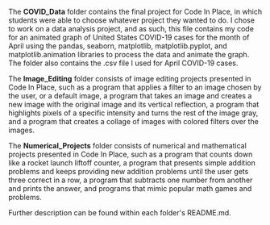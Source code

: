 The **COVID_Data** folder contains the final project for Code In Place, in which students were able to choose whatever project they wanted to do. I chose to work on a data analysis project, and as such, this file contains my code for an animated graph of United States COVID-19 cases for the month of April using the pandas, seaborn, matplotlib, matplotlib.pyplot, and matplotlib.animation libraries to process the data and animate the graph. The folder also contains the .csv file I used for April COVID-19 cases.

The **Image_Editing** folder consists of image editing projects presented in Code In Place, such as a program that applies a filter to an image chosen by the user, or a default image, a program that takes an image and creates a new image with the original image and its vertical reflection, a program that highlights pixels of a specific intensity and turns the rest of the image gray, and a program that creates a collage of images with colored filters over the images.

The **Numerical_Projects** folder consists of numerical and mathematical projects presented in Code In Place, such as a program that counts down like a rocket launch liftoff counter, a program that presents simple addition problems and keeps providing new addition problems until the user gets three correct in a row, a program that subtracts one number from another and prints the answer, and programs that mimic popular math games and problems.

Further description can be found within each folder's README.md.
